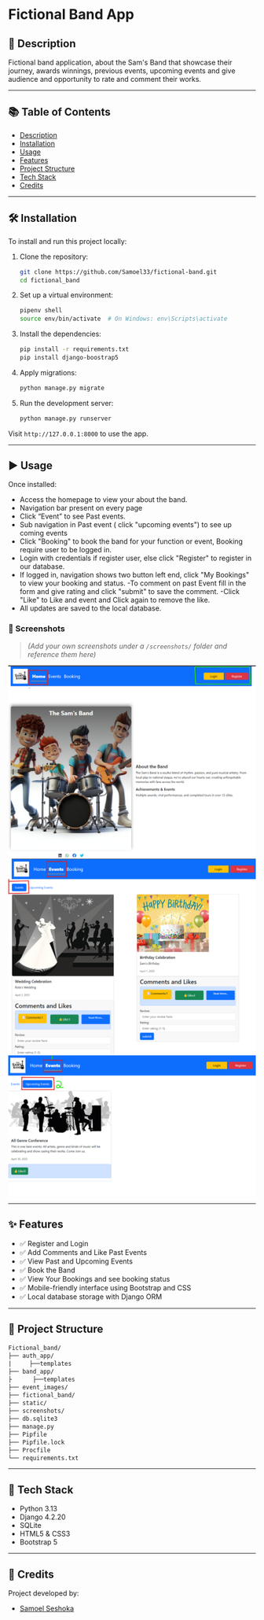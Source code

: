 # Fictional Band App

## 📌 Description

Fictional band application, about the Sam's Band that showcase their journey, awards winnings, previous events, upcoming events and give audience and opportunity to rate and comment their works.

---

## 📚 Table of Contents

- [Description](#-description)
- [Installation](#-installation)
- [Usage](#-usage)
- [Features](#-features)
- [Project Structure](#-project-structure)
- [Tech Stack](#-tech-stack)
- [Credits](#-credits)

---

## 🛠 Installation

To install and run this project locally:

1. Clone the repository:

   ```bash
   git clone https://github.com/Samoel33/fictional-band.git
   cd fictional_band
   ```

2. Set up a virtual environment:

   ```bash
   pipenv shell
   source env/bin/activate  # On Windows: env\Scripts\activate
   ```

3. Install the dependencies:

   ```bash
   pip install -r requirements.txt
   pip install django-boostrap5
   ```

4. Apply migrations:

   ```bash
   python manage.py migrate
   ```

5. Run the development server:
   ```bash
   python manage.py runserver
   ```

Visit `http://127.0.0.1:8000` to use the app.

---

## ▶️ Usage

Once installed:

- Access the homepage to view your about the band.
- Navigation bar present on every page
- Click “Event” to see Past events.
- Sub navigation in Past event ( click "upcoming events") to see up coming events
- Click "Booking" to book the band for your function or event, Booking
  require user to be logged in.
- Login with credentials if register user, else click "Register" to register in our database.
- If logged in, navigation shows two button left end, click "My Bookings" to view your booking and status.
  -To comment on past Event fill in the form and give rating and click "submit" to save the comment.
  -Click "Like" to Like and event and Click again to remove the like.
- All updates are saved to the local database.

### 📸 Screenshots

> _(Add your own screenshots under a `/screenshots/` folder and reference them here)_

![Home Page](screenshots/Homepage_and_navigation.png)
![Events](screenshots/pastevents.png)
![Upcoming Events](screenshots/Upcoming_events.png)

---

## ✨ Features

- ✅ Register and Login
- ✅ Add Comments and Like Past Events
- ✅ View Past and Upcoming Events
- ✅ Book the Band
- ✅ View Your Bookings and see booking status
- ✅ Mobile-friendly interface using Bootstrap and CSS
- ✅ Local database storage with Django ORM

---

## 🧱 Project Structure

```
Fictional_band/
├── auth_app/
|     ├──templates
├── band_app/
├      ├──templates
├── event_images/
├── fictional_band/
├── static/
├── screenshots/
├── db.sqlite3
├── manage.py
├── Pipfile
├── Pipfile.lock
├── Procfile
└── requirements.txt
```

---

## 🧰 Tech Stack

- Python 3.13
- Django 4.2.20
- SQLite
- HTML5 & CSS3
- Bootstrap 5

---

## 👥 Credits

Project developed by:

- [Samoel Seshoka](https://github.com/Samoel33)

